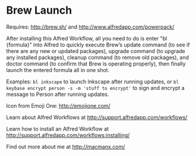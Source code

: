 Brew Launch
================

Requires: http://brew.sh/ and http://www.alfredapp.com/powerpack/

After installing this Alfred Workflow, all you need to do is enter "bl {formula}" into Alfred to quickly execute Brew’s update command (to see if there are any new or updated packages), upgrade command (to upgrade any installed packages), cleanup command (to remove old packages), and doctor command (to confirm that Brew is operating properly), then finally launch the entered formula all in one shot.

Examples: `bl inkscape` to launch Inkscape after running updates, or `bl keybase encrypt person -s -m 'stuff to encrypt'` to sign and encrypt a message to Person after running updates.

Icon from Emoji One: http://emojione.com/

Learn about Alfred Workflows at http://support.alfredapp.com/workflows/

Learn how to install an Alfred Workflow at http://support.alfredapp.com/workflows:installing/

Find out more about me at http://macmanx.com/
